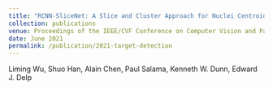 ```yaml
---
title: "RCNN-SliceNet: A Slice and Cluster Approach for Nuclei Centroid Detection in Three-Dimensional Fluorescence Microscopy Images"
collection: publications
venue: Proceedings of the IEEE/CVF Conference on Computer Vision and Pattern Recognition Workshops
date: June 2021
permalink: /publication/2021-target-detection
---
```

Liming Wu, Shuo Han, Alain Chen, Paul Salama, Kenneth W. Dunn, Edward J. Delp
